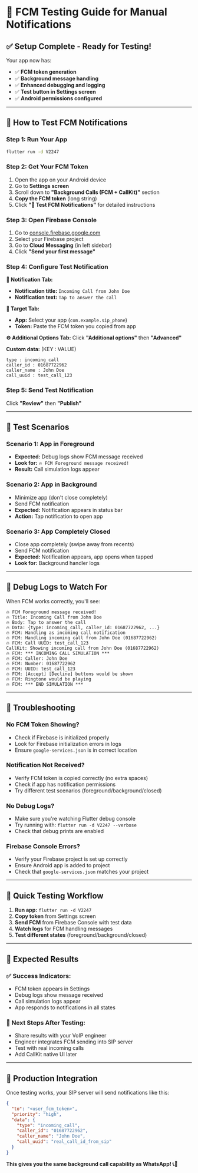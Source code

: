 # 🧪 FCM Testing Guide for Manual Notifications

## ✅ **Setup Complete - Ready for Testing!**

Your app now has:
- ✅ **FCM token generation** 
- ✅ **Background message handling**
- ✅ **Enhanced debugging and logging**
- ✅ **Test button in Settings screen**
- ✅ **Android permissions configured**

---

## 🚀 **How to Test FCM Notifications**

### **Step 1: Run Your App**
```bash
flutter run -d V2247
```

### **Step 2: Get Your FCM Token**
1. Open the app on your Android device
2. Go to **Settings screen**  
3. Scroll down to **"Background Calls (FCM + CallKit)"** section
4. **Copy the FCM token** (long string)
5. Click **"📱 Test FCM Notifications"** for detailed instructions

### **Step 3: Open Firebase Console**
1. Go to [console.firebase.google.com](https://console.firebase.google.com)
2. Select your Firebase project
3. Go to **Cloud Messaging** (in left sidebar)
4. Click **"Send your first message"**

### **Step 4: Configure Test Notification**

**📝 Notification Tab:**
- **Notification title:** `Incoming Call from John Doe`
- **Notification text:** `Tap to answer the call`

**🎯 Target Tab:**
- **App:** Select your app (`com.example.sip_phone`)
- **Token:** Paste the FCM token you copied from app

**⚙️ Additional Options Tab:**
Click **"Additional options"** then **"Advanced"**

**Custom data:** (KEY : VALUE)
```
type : incoming_call
caller_id : 01687722962  
caller_name : John Doe
call_uuid : test_call_123
```

### **Step 5: Send Test Notification**
Click **"Review"** then **"Publish"**

---

## 🧪 **Test Scenarios**

### **Scenario 1: App in Foreground**
- **Expected:** Debug logs show FCM message received
- **Look for:** `🔥 FCM Foreground message received!`
- **Result:** Call simulation logs appear

### **Scenario 2: App in Background**  
- Minimize app (don't close completely)
- Send FCM notification
- **Expected:** Notification appears in status bar
- **Action:** Tap notification to open app

### **Scenario 3: App Completely Closed**
- Close app completely (swipe away from recents)
- Send FCM notification  
- **Expected:** Notification appears, app opens when tapped
- **Look for:** Background handler logs

---

## 👀 **Debug Logs to Watch For**

When FCM works correctly, you'll see:

```
🔥 FCM Foreground message received!
🔥 Title: Incoming Call from John Doe
🔥 Body: Tap to answer the call
🔥 Data: {type: incoming_call, caller_id: 01687722962, ...}
🔥 FCM: Handling as incoming call notification
🔥 FCM: Handling incoming call from John Doe (01687722962)
🔥 FCM: Call UUID: test_call_123
CallKit: Showing incoming call from John Doe (01687722962)
🔥 FCM: *** INCOMING CALL SIMULATION ***
🔥 FCM: Caller: John Doe
🔥 FCM: Number: 01687722962
🔥 FCM: UUID: test_call_123
🔥 FCM: [Accept] [Decline] buttons would be shown
🔥 FCM: Ringtone would be playing
🔥 FCM: *** END SIMULATION ***
```

---

## 🔧 **Troubleshooting**

### **No FCM Token Showing?**
- Check if Firebase is initialized properly
- Look for Firebase initialization errors in logs
- Ensure `google-services.json` is in correct location

### **Notification Not Received?**
- Verify FCM token is copied correctly (no extra spaces)
- Check if app has notification permissions
- Try different test scenarios (foreground/background/closed)

### **No Debug Logs?**
- Make sure you're watching Flutter debug console
- Try running with: `flutter run -d V2247 --verbose`
- Check that debug prints are enabled

### **Firebase Console Errors?**
- Verify your Firebase project is set up correctly
- Ensure Android app is added to project  
- Check that `google-services.json` matches your project

---

## 📱 **Quick Testing Workflow**

1. **Run app:** `flutter run -d V2247`
2. **Copy token** from Settings screen
3. **Send FCM** from Firebase Console with test data
4. **Watch logs** for FCM handling messages
5. **Test different states** (foreground/background/closed)

---

## 🎯 **Expected Results**

### **✅ Success Indicators:**
- FCM token appears in Settings
- Debug logs show message received
- Call simulation logs appear
- App responds to notifications in all states

### **🔄 Next Steps After Testing:**
- Share results with your VoIP engineer
- Engineer integrates FCM sending into SIP server
- Test with real incoming calls
- Add CallKit native UI later

---

## 🚀 **Production Integration**

Once testing works, your SIP server will send notifications like this:

```json
{
  "to": "<user_fcm_token>",
  "priority": "high",
  "data": {
    "type": "incoming_call",
    "caller_id": "01687722962",
    "caller_name": "John Doe", 
    "call_uuid": "real_call_id_from_sip"
  }
}
```

**This gives you the same background call capability as WhatsApp! 📞🎉**
